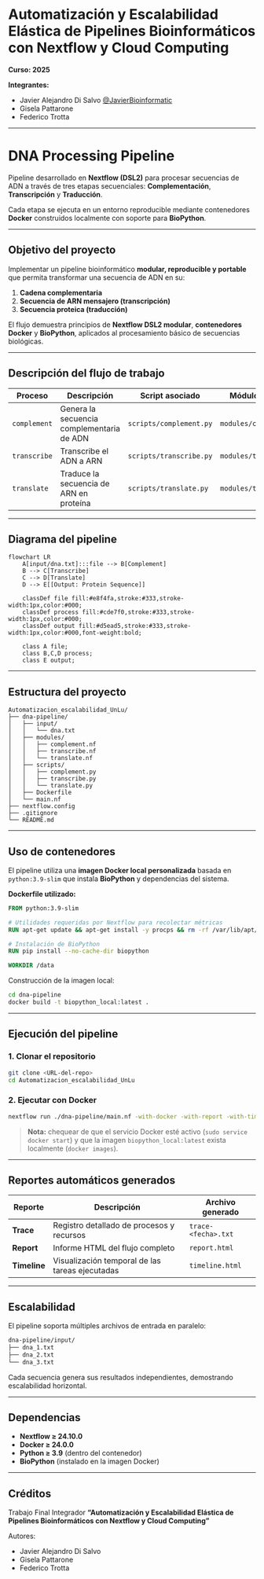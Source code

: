 # Automatización y Escalabilidad Elástica de Pipelines Bioinformáticos con Nextflow y Cloud Computing

**Curso: 2025**

**Integrantes:**

* Javier Alejandro Di Salvo [@JavierBioinformatic](https://github.com/JavierBioinformatic)
* Gisela Pattarone
* Federico Trotta

---

# DNA Processing Pipeline

Pipeline desarrollado en **Nextflow (DSL2)** para procesar secuencias de ADN a través de tres etapas secuenciales:
**Complementación**, **Transcripción** y **Traducción**.

Cada etapa se ejecuta en un entorno reproducible mediante contenedores **Docker** construidos localmente con soporte para **BioPython**.

---

## Objetivo del proyecto

Implementar un pipeline bioinformático **modular, reproducible y portable** que permita transformar una secuencia de ADN en su:

1. **Cadena complementaria**
2. **Secuencia de ARN mensajero (transcripción)**
3. **Secuencia proteica (traducción)**

El flujo demuestra principios de **Nextflow DSL2 modular**, **contenedores Docker** y **BioPython**, aplicados al procesamiento básico de secuencias biológicas.

---

## Descripción del flujo de trabajo

| Proceso      | Descripción                               | Script asociado         | Módulo Nextflow         | Entrada                | Salida                |
| ------------ | ----------------------------------------- | ----------------------- | ----------------------- | ---------------------- | --------------------- |
| `complement` | Genera la secuencia complementaria de ADN | `scripts/complement.py` | `modules/complement.nf` | `input/dna.txt`        | Cadena complementaria |
| `transcribe` | Transcribe el ADN a ARN                   | `scripts/transcribe.py` | `modules/transcribe.nf` | Output de `complement` | Cadena de ARN         |
| `translate`  | Traduce la secuencia de ARN en proteína   | `scripts/translate.py`  | `modules/translate.nf`  | Output de `transcribe` | Secuencia proteica    |

---

## Diagrama del pipeline

```mermaid
flowchart LR
    A[input/dna.txt]:::file --> B[Complement]
    B --> C[Transcribe]
    C --> D[Translate]
    D --> E[[Output: Protein Sequence]]

    classDef file fill:#e8f4fa,stroke:#333,stroke-width:1px,color:#000;
    classDef process fill:#cde7f0,stroke:#333,stroke-width:1px,color:#000;
    classDef output fill:#d5ead5,stroke:#333,stroke-width:1px,color:#000,font-weight:bold;

    class A file;
    class B,C,D process;
    class E output;
```

---

## Estructura del proyecto

```
Automatizacion_escalabilidad_UnLu/
├── dna-pipeline/
│   ├── input/
│   │   └── dna.txt
│   ├── modules/
│   │   ├── complement.nf
│   │   ├── transcribe.nf
│   │   └── translate.nf
│   ├── scripts/
│   │   ├── complement.py
│   │   ├── transcribe.py
│   │   └── translate.py
│   ├── Dockerfile
│   └── main.nf
├── nextflow.config
├── .gitignore
└── README.md
```

---

## Uso de contenedores

El pipeline utiliza una **imagen Docker local personalizada** basada en `python:3.9-slim` que instala **BioPython** y dependencias del sistema.

**Dockerfile utilizado:**

```dockerfile
FROM python:3.9-slim

# Utilidades requeridas por Nextflow para recolectar métricas
RUN apt-get update && apt-get install -y procps && rm -rf /var/lib/apt/lists/*

# Instalación de BioPython
RUN pip install --no-cache-dir biopython

WORKDIR /data
```

Construcción de la imagen local:

```bash
cd dna-pipeline
docker build -t biopython_local:latest .
```

---

## Ejecución del pipeline

### 1. Clonar el repositorio

```bash
git clone <URL-del-repo>
cd Automatizacion_escalabilidad_UnLu
```

### 2. Ejecutar con Docker

```bash
nextflow run ./dna-pipeline/main.nf -with-docker -with-report -with-timeline -with-trace
```

> **Nota:** chequear de que el servicio Docker esté activo (`sudo service docker start`)
> y que la imagen `biopython_local:latest` exista localmente (`docker images`).

---

## Reportes automáticos generados

| Reporte      | Descripción                                     | Archivo generado    |
| ------------ | ----------------------------------------------- | ------------------- |
| **Trace**    | Registro detallado de procesos y recursos       | `trace-<fecha>.txt` |
| **Report**   | Informe HTML del flujo completo                 | `report.html`       |
| **Timeline** | Visualización temporal de las tareas ejecutadas | `timeline.html`     |

---

## Escalabilidad

El pipeline soporta múltiples archivos de entrada en paralelo:

```bash
dna-pipeline/input/
├── dna_1.txt
├── dna_2.txt
└── dna_3.txt
```

Cada secuencia genera sus resultados independientes, demostrando escalabilidad horizontal.

---

## Dependencias

* **Nextflow ≥ 24.10.0**
* **Docker ≥ 24.0.0**
* **Python ≥ 3.9** (dentro del contenedor)
* **BioPython** (instalado en la imagen Docker)

---

## Créditos

Trabajo Final Integrador
**“Automatización y Escalabilidad Elástica de Pipelines Bioinformáticos con Nextflow y Cloud Computing”**

Autores:

* Javier Alejandro Di Salvo
* Gisela Pattarone
* Federico Trotta
